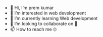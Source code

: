 - 👋 Hi, I’m prem kumar
- 👀 I’m interested in web development
- 🌱 I’m currently learning Web development
- 💞️ I’m looking to collaborate on 🤔
- 📫 How to reach me 🙄

<!---
premkumarg2005/premkumarg2005 is a ✨ special ✨ repository because its `README.md` (this file) appears on your GitHub profile.
You can click the Preview link to take a look at your changes.
--->

